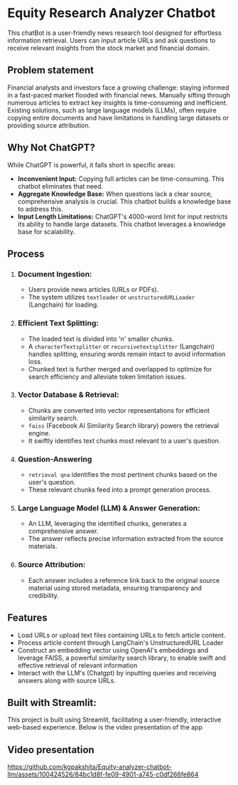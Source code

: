 
# Equity Research Analyzer Chatbot

This chatBot is a user-friendly news research tool designed for effortless information retrieval. Users can input article URLs and ask questions to receive relevant insights from the stock market and financial domain.


## Problem statement

Financial analysts and investors face a growing challenge: staying informed in a fast-paced market flooded with financial news. Manually sifting through numerous articles to extract key insights is time-consuming and inefficient. Existing solutions, such as large language models (LLMs), often require copying entire documents and have limitations in handling large datasets or providing source attribution.

## Why Not ChatGPT?

While ChatGPT is powerful, it falls short in specific areas:

- **Inconvenient Input:** Copying full articles can be time-consuming. This chatbot eliminates that need.
- **Aggregate Knowledge Base:** When questions lack a clear source, comprehensive analysis is crucial. This chatbot builds a knowledge base to address this.
- **Input Length Limitations:** ChatGPT's 4000-word limit for input restricts its ability to handle large datasets. This chatbot leverages a knowledge base for scalability.

## Process

1. ### Document Ingestion:
   - Users provide news articles (URLs or PDFs).
   - The system utilizes `textloader` or `unstructuredURLLoader` (Langchain) for loading.

2. ### Efficient Text Splitting:
   - The loaded text is divided into 'n' smaller chunks.
   - A `characterTextsplitter` or `recursivetextsplitter` (Langchain) handles splitting, ensuring words remain intact to avoid information loss.
   - Chunked text is further merged and overlapped to optimize for search efficiency and alleviate token limitation issues.

3. ### Vector Database & Retrieval:
   - Chunks are converted into vector representations for efficient similarity search.
   - `faiss` (Facebook AI Similarity Search library) powers the retrieval engine.
   - It swiftly identifies text chunks most relevant to a user's question.

4. ### Question-Answering
   - `retrieval qna` identifies the most pertinent chunks based on the user's question.
   - These relevant chunks feed into a prompt generation process.

5. ### Large Language Model (LLM) & Answer Generation:
   - An LLM, leveraging the identified chunks, generates a comprehensive answer.
   - The answer reflects precise information extracted from the source materials.

6. ### Source Attribution:
   - Each answer includes a reference link back to the original source material using stored metadata, ensuring transparency and credibility.

## Features

- Load URLs or upload text files containing URLs to fetch article content.
- Process article content through LangChain's UnstructuredURL Loader
- Construct an embedding vector using OpenAI's embeddings and leverage FAISS, a powerful similarity search library, to enable swift and effective retrieval of relevant information
- Interact with the LLM's (Chatgpt) by inputting queries and receiving answers along with source URLs.


## Built with Streamlit:

This project is built using Streamlit, facilitating a user-friendly, interactive web-based experience.
Below is the video presentation of the app
## Video presentation


https://github.com/kgpakshita/Equity-analyzer-chatbot-llm/assets/100424526/84bc1d8f-fe09-4901-a745-c0df266fe864


